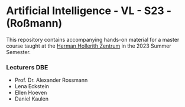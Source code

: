 # Artificial Intelligence - VL - S23 - (Roßmann)

This repository contains accompanying hands-on material for a master course taught at the [Herman Hollerith Zentrum](https://www.hhz.de/en/master-courses/) in the 2023 Summer Semester.

### Lecturers DBE
- Prof. Dr. Alexander Rossmann
- Lena Eckstein
- Ellen Hoeven
- Daniel Kaulen

